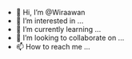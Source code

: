 - 👋 Hi, I’m @Wiraawan
- 👀 I’m interested in ...
- 🌱 I’m currently learning ...
- 💞️ I’m looking to collaborate on ...
- 📫 How to reach me ...

<!---
Wiraawan/Wiraawan is a ✨ special ✨ repository because its `README.md` (this file) appears on your GitHub profile.
You can click the Preview link to take a look at your changes.
--->
